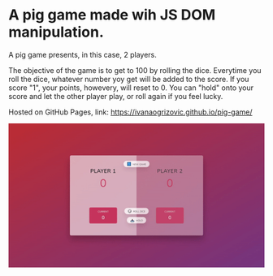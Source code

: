 <h1>A pig game made wih JS DOM manipulation.</h1>

A pig game presents, in this case, 2 players.

The objective of the game is to get to 100 by rolling the dice.
Everytime you roll the dice, whatever number yoy get will be added to the score.
If you score "1", your points, howevery, will reset to 0.
You can "hold" onto your score and let the other player play, or roll again if you feel lucky.

Hosted on GitHub Pages, link: https://ivanaogrizovic.github.io/pig-game/

<img src="preview.gif" />
